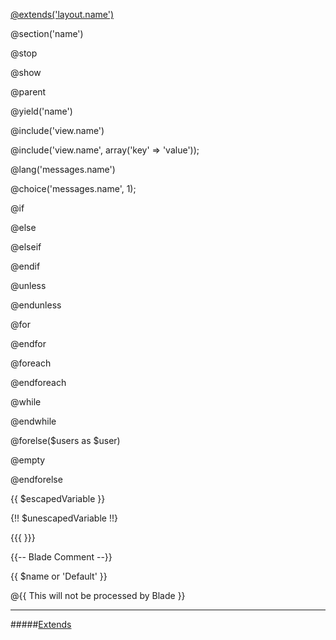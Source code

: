 [@extends('layout.name')](extends)

@section('name')

@stop

@show

@parent

@yield('name')

@include('view.name')

@include('view.name', array('key' => 'value'));

@lang('messages.name')

@choice('messages.name', 1);

@if

@else

@elseif

@endif

@unless

@endunless

@for

@endfor

@foreach

@endforeach

@while

@endwhile

@forelse($users as $user)

@empty

@endforelse

{{ $escapedVariable }}

{!! $unescapedVariable !!}

{{{ }}}

{{-- Blade Comment --}}

{{ $name or 'Default' }}

@{{ This will not be processed by Blade }}

---

<a name='extends'></a>
#####[Extends](https://laravel.com/docs/master/blade#extending-a-layout)

